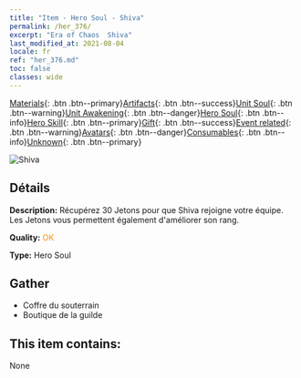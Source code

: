 ```yaml
---
title: "Item - Hero Soul - Shiva"
permalink: /her_376/
excerpt: "Era of Chaos  Shiva"
last_modified_at: 2021-08-04
locale: fr
ref: "her_376.md"
toc: false
classes: wide
---
```

 [Materials](/ItemsFR/){: .btn .btn--primary}[Artifacts](/ItemsFR/Artifacts/){: .btn .btn--success}[Unit Soul](/ItemsFR/UnitSoul/){: .btn .btn--warning}[Unit Awakening](/ItemsFR/UnitAwakening/){: .btn .btn--danger}[Hero Soul](/ItemsFR/HeroSoul/){: .btn .btn--info}[Hero Skill](/ItemsFR/HeroSkill/){: .btn .btn--primary}[Gift](/ItemsFR/Gift/){: .btn .btn--success}[Event related](/ItemsFR/Events/){: .btn .btn--warning}[Avatars](/ItemsFR/Avatars/){: .btn .btn--danger}[Consumables](/ItemsFR/Consumables/){: .btn .btn--info}[Unknown](/ItemsFR/Unknown/){: .btn .btn--primary}

 ![Shiva](/images/h/h_Shiwa.jpg)

## Détails
 **Description:** Récupérez 30 Jetons pour que Shiva rejoigne votre équipe. Les Jetons vous permettent également d'améliorer son rang.

 **Quality:** <span style="color: #FF8C00">OK</span>

 **Type:** Hero Soul

## Gather

*    Coffre du souterrain 
*    Boutique de la guilde 

## This item contains:

  None

